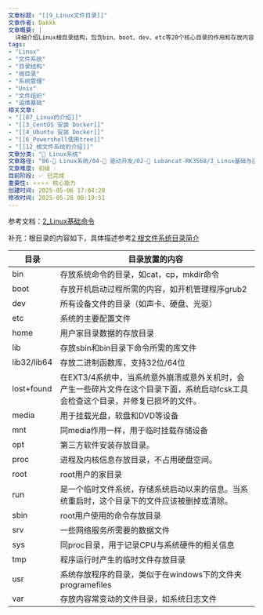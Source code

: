 ```yaml
---
文章标题: "[[9_Linux文件目录]]" 
文章作者: Dakkk
文章概要: |
  详细介绍Linux根目录结构，包含bin、boot、dev、etc等20个核心目录的作用和存放内容，为Linux系统管理提供基础知识。
tags:
- "Linux"
- "文件系统"
- "目录结构"
- "根目录"
- "系统管理"
- "Unix"
- "文件组织"
- "运维基础"
相关文章:
- "[[07_Linux的介绍]]"
- "[[3_CentOS 安装 Docker]]"
- "[[4_Ubuntu 安装 Docker]]"
- "[[6_Powershell使用tree]]"
- "[[12_根文件系统的介绍]]"
文章分类: "🐧 Linux系统"
文章路径: "06-🐧 Linux系统/04-🔌 驱动开发/02-💾 Lubancat-RK3568/3_Linux基础与应用开发实战/1_Linux系统/9_Linux文件目录.md"
文章难度: 初级 💧
目前阶段: ✅ 已完成
重要性: ⭐⭐⭐⭐ 核心能力
创建时间: 2025-05-06 17:04:28
修改时间: 2025-05-28 00:19:51
---
```


参考文档：[2_Linux基础命令](../../../../02-⚙️%20系统基础/01-💻%20命令行操作/2_Linux基础命令.md)

补充：根目录的内容如下，具体描述参考[2 根文件系统目录简介](../../2_镜像构建与部署/12_根文件系统的介绍.md#2%20根文件系统目录简介)

|目录|目录放置的内容|
|---|---|
|bin|存放系统命令的目录，如cat，cp，mkdir命令|
|boot|存放开机启动过程所需的内容，如开机管理程序grub2|
|dev|所有设备文件的目录（如声卡、硬盘、光驱）|
|etc|系统的主要配置文件|
|home|用户家目录数据的存放目录|
|lib|存放sbin和bin目录下命令所需的库文件|
|lib32/lib64|存放二进制函数库，支持32位/64位|
|lost+found|在EXT3/4系统中，当系统意外崩溃或意外关机时，会产生一些碎片文件在这个目录下面，系统启动fcsk工具会检查这个目录，并修复已损坏的文件。|
|media|用于挂载光盘，软盘和DVD等设备|
|mnt|同media作用一样，用于临时挂载存储设备|
|opt|第三方软件安装存放目录。|
|proc|进程及内核信息存放目录，不占用硬盘空间。|
|root|root用户的家目录|
|run|是一个临时文件系统，存储系统启动以来的信息。当系统重启时，这个目录下的文件应该被删掉或清除。|
|sbin|root用户使用的命令存放目录|
|srv|一些网络服务所需要的数据文件|
|sys|同proc目录，用于记录CPU与系统硬件的相关信息|
|tmp|程序运行时产生的临时文件存放目录|
|usr|系统存放程序的目录，类似于在windows下的文件夹programefiles|
|var|存放内容常变动的文件目录，如系统日志文件|
